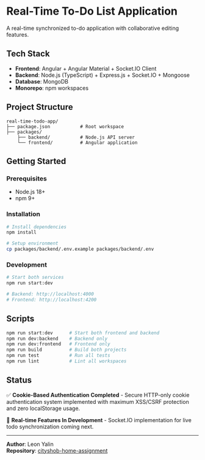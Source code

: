 # Real-Time To-Do List Application

A real-time synchronized to-do application with collaborative editing features.

## Tech Stack

- **Frontend**: Angular + Angular Material + Socket.IO Client
- **Backend**: Node.js (TypeScript) + Express.js + Socket.IO + Mongoose
- **Database**: MongoDB
- **Monorepo**: npm workspaces

## Project Structure

```
real-time-todo-app/
├── package.json           # Root workspace
├── packages/
    ├── backend/           # Node.js API server
    └── frontend/          # Angular application
```

## Getting Started

### Prerequisites
- Node.js 18+
- npm 9+

### Installation
```bash
# Install dependencies
npm install

# Setup environment
cp packages/backend/.env.example packages/backend/.env
```

### Development
```bash
# Start both services
npm run start:dev

# Backend: http://localhost:4000
# Frontend: http://localhost:4200
```

## Scripts

```bash
npm run start:dev      # Start both frontend and backend
npm run dev:backend    # Backend only
npm run dev:frontend   # Frontend only
npm run build          # Build both projects
npm run test           # Run all tests
npm run lint           # Lint all workspaces
```

## Status

✅ **Cookie-Based Authentication Completed** - Secure HTTP-only cookie authentication system implemented with maximum XSS/CSRF protection and zero localStorage usage.

🚧 **Real-time Features In Development** - Socket.IO implementation for live todo synchronization coming next.

---

**Author**: Leon Yalin  
**Repository**: [cityshob-home-assignment](https://github.com/LeonYalin/cityshob-home-assignment)
